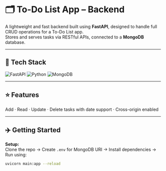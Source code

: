 # 🗂️ To-Do List App – Backend

A lightweight and fast backend built using **FastAPI**, designed to handle full CRUD operations for a To-Do List app.  
Stores and serves tasks via RESTful APIs, connected to a **MongoDB** database.

---

## 🔧 Tech Stack

![FastAPI](https://img.shields.io/badge/Backend-FastAPI-009688?logo=fastapi&logoColor=white&style=flat)
![Python](https://img.shields.io/badge/Language-Python-3776AB?logo=python&logoColor=white&style=flat)
![MongoDB](https://img.shields.io/badge/Database-MongoDB-47A248?logo=mongodb&logoColor=white&style=flat)

---

## ⭐ Features

 Add · Read · Update · Delete tasks with date support · Cross-origin enabled

 ---

 ## ✈️  Getting Started

**Setup:**  
Clone the repo → Create `.env` for MongoDB URI → Install dependencies → Run using:

```bash
uvicorn main:app --reload
